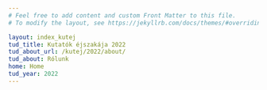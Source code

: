 ```yaml
---
# Feel free to add content and custom Front Matter to this file.
# To modify the layout, see https://jekyllrb.com/docs/themes/#overriding-theme-defaults

layout: index_kutej
tud_title: Kutatók éjszakája 2022 
tud_about_url: /kutej/2022/about/
tud_about: Rólunk
home: Home
tud_year: 2022
---
```

